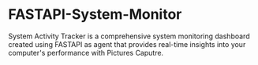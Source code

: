 # FASTAPI-System-Monitor
System Activity Tracker is a comprehensive system monitoring dashboard created using FASTAPI as agent that provides real-time insights into your computer's performance with Pictures Caputre.
